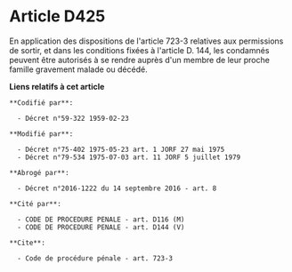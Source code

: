 # Article D425

En application des dispositions de l'article 723-3 relatives aux permissions de sortir, et dans les conditions fixées à
l'article D. 144, les condamnés peuvent être autorisés à se rendre auprès d'un membre de leur proche famille gravement malade
ou décédé.

**Liens relatifs à cet article**

	**Codifié par**:

	  - Décret n°59-322 1959-02-23

	**Modifié par**:

	  - Décret n°75-402 1975-05-23 art. 1 JORF 27 mai 1975
	  - Décret n°79-534 1975-07-03 art. 11 JORF 5 juillet 1979

	**Abrogé par**:

	  - Décret n°2016-1222 du 14 septembre 2016 - art. 8

	**Cité par**:

	  - CODE DE PROCEDURE PENALE - art. D116 (M)
	  - CODE DE PROCEDURE PENALE - art. D144 (V)

	**Cite**:

	  - Code de procédure pénale - art. 723-3
